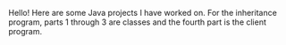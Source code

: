 Hello! Here are some Java projects I have worked on.
For the inheritance program, parts 1 through 3 are classes and the fourth part is the client program. 
